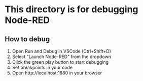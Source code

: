 # This directory is for debugging Node-RED
## How to debug

1. Open Run and Debug in VSCode (Ctrl+Shift+D)
2. Select "Launch Node-RED" from the dropdown
3. Click the green play button to start debugging
4. Set breakpoints in your code
5. Open http://localhost:1880 in your browser


